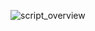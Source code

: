 ![script_overview](https://github.com/trulybeloved/Rekai/assets/142145150/54176023-a647-4c97-8f94-0daced51b64b)
